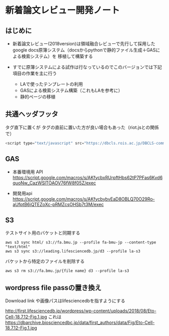 # 新着論文レビュー開発ノート

## はじめに

- 新着論文レビュー(2018version)は領域融合レビューで先行して採用した
google docs原簿システム（docsからpythonで静的ファイル生成＋GASによる検索システム）を
移植して構築する

- すでに原簿システムによる試作は行なっているのでこのバージョンでは下記項目の作業を主に行う
    - LAで使ったテンプレートの利用
    - GASによる検索システム構築（これもLAを参考に）
    - 静的ページの移植
    



## 共通ヘッダフッタ
<body>タグ直下に置くが
</body>タグの直前に置いた方が良い場合もあった（riot.jsとの関係で）

```Javascript
<script type="text/javascript" src="https://dbcls.rois.ac.jp/DBCLS-common-header-footer/common-header-and-footer/script/common-header-and-footer.js" style="display: block" id="common-header-and-footer__script" data-page-type="2.1"></script>

```

## GAS 

- 本番環境用 API
https://script.google.com/macros/s/AKfycbxRUrpftHbs62tP7PFas6Kvd6quoNw_CazWSlTOAOV76fW8f05Z/exec

- 開発用api
https://script.google.com/macros/s/AKfycbybvEaD8OBLQ70O29Ro-aUfptB6iQTEZoXc-pRMZcsOHSb7t3M/exec



## S3

テストサイト用のバケットと同期する

```
aws s3 sync html/ s3://fa.bmu.jp --profile fa-bmu-jp --content-type "text/html"
aws s3 sync s3://leading.lifesciencedb.jp/d3 --profile la-s3
```

バケットから特定のファイルを削除する

```
aws s3 rm s3://fa.bmu.jp/{file name} d3 --profile la-s3
```

## wordpress file passの置き換え

Download link や画像パスはlifesciencedbを指すようにする

http://first.lifesciencedb.jp/wordpress/wp-content/uploads/2018/08/Eto-Cell-18.7.12-Fig.1.jpg
これは
https://dbarchive.biosciencedbc.jp/data/first_authors/data/Fig/Eto-Cell-18.7.12-Fig.1.jpg